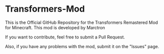 # Transformers-Mod
This is the Official GitHub Repository for the Transformers Remastered Mod for Minecraft. This mod is developed by Marctron

If you want to contribute, feel free to submit a Pull Request.

Also, if you have any problems with the mod, submit it on the "Issues" page.
